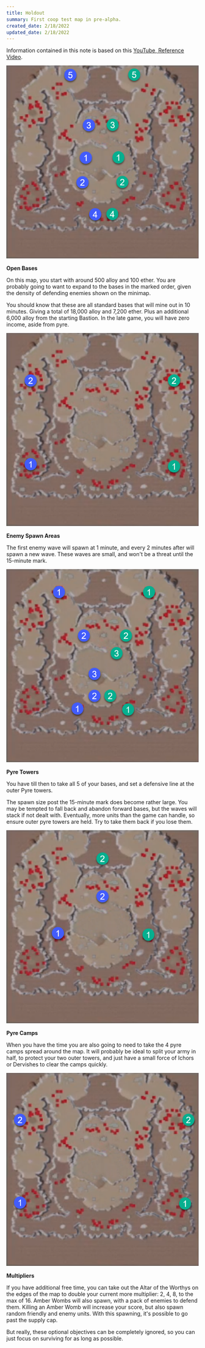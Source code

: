 ```yaml
---
title: Holdout 
summary: First coop test map in pre-alpha. 
created_date: 2/18/2022 
updated_date: 2/18/2022
---
```


Information contained in this note is based on this <a href="https://www.youtube.com/watch?v=XkAgOCIz3DE">YouTube,
Reference Video</a>.

![Open Bases](./image/notes/coop-holdout/OpenBases.png)

**Open Bases**

On this map, you start with around 500 alloy and 100 ether. You are probably going to want to expand to the bases in the
marked order, given the density of defending enemies shown on the minimap.

You should know that these are all standard bases that will mine out in 10 minutes. Giving a total of 18,000 alloy and
7,200 ether. Plus an additional 6,000 alloy from the starting Bastion. In the late game, you will have zero income,
aside from pyre.

![Enemy Spawns](./image/notes/coop-holdout/EnemySpawns.png)

**Enemy Spawn Areas**

The first enemy wave will spawn at 1 minute, and every 2 minutes after will spawn a new wave. These waves are small, and
won't be a threat until the 15-minute mark.

![Defend Points](./image/notes/coop-holdout/DefendPoints.png)

**Pyre Towers**

You have till then to take all 5 of your bases, and set a defensive line at the outer Pyre towers.

The spawn size post the 15-minute mark does become rather large. You may be tempted to fall back and abandon forward
bases, but the waves will stack if not dealt with. Eventually, more units than the game can handle, so ensure outer pyre
towers are held. Try to take them back if you lose them.

![Pyre](./image/notes/coop-holdout/Pyre.png)

**Pyre Camps**

When you have the time you are also going to need to take the 4 pyre camps spread around the map. It will probably be
ideal to split your army in half, to protect your two outer towers, and just have a small force of Ichors or Dervishes
to clear the camps quickly.

![Multipliers](./image/notes/coop-holdout/Multipliers.png)

**Multipliers**

If you have additional free time, you can take out the Altar of the Worthys on the edges of the map to double your
current more multiplier: 2, 4, 8, to the max of 16. Amber Wombs will also spawn, with a pack of enemies to defend them.
Killing an Amber Womb will increase your score, but also spawn random friendly and enemy units. With this spawning, it's
possible to go past the supply cap.

But really, these optional objectives can be completely ignored, so you can just focus on surviving for as long as
possible.